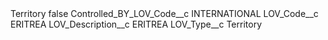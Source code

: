 <?xml version="1.0" encoding="UTF-8"?>
<CustomMetadata xmlns="http://soap.sforce.com/2006/04/metadata" xmlns:xsi="http://www.w3.org/2001/XMLSchema-instance" xmlns:xsd="http://www.w3.org/2001/XMLSchema">
    <label>Territory</label>
    <protected>false</protected>
    <values>
        <field>Controlled_BY_LOV_Code__c</field>
        <value xsi:type="xsd:string">INTERNATIONAL</value>
    </values>
    <values>
        <field>LOV_Code__c</field>
        <value xsi:type="xsd:string">ERITREA</value>
    </values>
    <values>
        <field>LOV_Description__c</field>
        <value xsi:type="xsd:string">ERITREA</value>
    </values>
    <values>
        <field>LOV_Type__c</field>
        <value xsi:type="xsd:string">Territory</value>
    </values>
</CustomMetadata>
